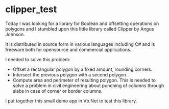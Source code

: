 # clipper_test
Today I was looking for a library for Boolean and offsetting operations on polygons and I stumbled upon this little library called Clipper by
Angus Johnson.

It is distributed in source form in various languages including C# and is freeware both for opensource and commercial applications.

I needed to solve this problem: 

* Offset a rectangular polygon by a fixed amount, rounding corners.
* Intersect the previous polygon with a second polygon.
* Compute area and perimeter of resulting polygon.
This is needed to solve a problem in civil engineering about punching of columns through slabs in case of corner or border columns.

I put together this small demo app in Vb.Net to test this library.
